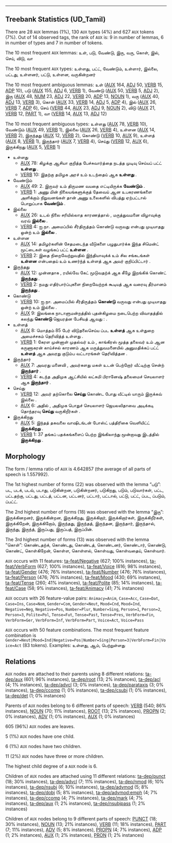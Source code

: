

--------------------------------------------------------------------------------

## Treebank Statistics (UD_Tamil)

There are 28 `AUX` lemmas (1%), 130 `AUX` types (4%) and 627 `AUX` tokens (7%).
Out of 14 observed tags, the rank of `AUX` is: 9 in number of lemmas, 6 in number of types and 7 in number of tokens.

The 10 most frequent `AUX` lemmas: உள், படு, வேண்டு, இரு, வரு, கொள், இல், செய், விடு, வா

The 10 most frequent `AUX` types:  உள்ளது, பட்ட், வேண்டும், உள்ளார், இல்லை, பட்டது, உள்ளனர், பட்டு, உள்ளன, வருகின்றனர்

The 10 most frequent ambiguous lemmas: உள் ([AUX]() 164, [ADJ]() 50, [VERB]() 15, [ADP]() 10), படு ([AUX]() 155, [ADJ]() 6, [VERB]() 1), வேண்டு ([AUX]() 50, [VERB]() 5, [ADJ]() 2), இரு ([AUX]() 48, [NUM]() 23, [ADJ]() 22, [VERB]() 20, [ADP]() 13, [NOUN]() 1), வரு ([AUX]() 40, [ADJ]() 13, [VERB]() 3), கொள் ([AUX]() 33, [VERB]() 14, [ADJ]() 5, [ADP]() 4), இல் ([AUX]() 26, [VERB]() 7, [ADP]() 6), செய் ([VERB]() 44, [AUX]() 23, [ADJ]() 9, [NOUN]() 2), விடு ([AUX]() 21, [VERB]() 12, [PART]() 1), வா ([VERB]() 14, [AUX]() 13, [ADJ]() 12)

The 10 most frequent ambiguous types:  உள்ளது ([AUX]() 78, [VERB]() 10), வேண்டும் ([AUX]() 49, [VERB]() 1), இல்லை ([AUX]() 26, [VERB]() 4), உள்ளன ([AUX]() 14, [VERB]() 2), இருந்தது ([AUX]() 12, [VERB]() 2), கொண்டு ([VERB]() 10, [AUX]() 9), உள்ளத் ([AUX]() 8, [VERB]() 1), இருந்தார் ([AUX]() 7, [VERB]() 4), செய்து ([VERB]() 12, [AUX]() 6), இருக்கிறது ([AUX]() 5, [VERB]() 1)


* உள்ளது
  * [AUX]() 78: கிழக்கு ஆசியா குறித்த பேச்சுவார்த்தை நடத்த முடிவு செய்யப் பட்ட் <b>உள்ளது</b> .
  * [VERB]() 10: இதற்கு தமிழக அரச் உம் உடந்தைய் ஆக <b>உள்ளது</b> .
* வேண்டும்
  * [AUX]() 49: 2. இருவர் உம் திருமண வயதை எட்டியிருக்க <b>வேண்டும்</b> .
  * [VERB]() 1: அணு மின் நிலையங்களுக்குத் தேவைய் ஆன உபகரணங்களை அளிக்கும் நிறுவனங்கள் தான் அணு உலைகளில் விபத்து ஏற்பட்டால் பொறுப்பாக <b>வேண்டும்</b> .
* இல்லை
  * [AUX]() 26: உடல் நிலை சரியில்லாத காரணத்தால் , மருத்துவமனை விழாவுக்கு வரவ் <b>இல்லை</b> .
  * [VERB]() 4: ஐ.நா. அமைப்பில் சீர்திருத்தம் கொண்டு வருவது என்பது முடியாதது ஒன்ற் உம் <b>இல்லை</b> .
* உள்ளன
  * [AUX]() 14: தமிழர்களின் சேதமடைந்த வீடுகளை பழுதுபார்க்க இந்த சிமென்ட் மூட்டைகள் வழங்கப் பட்ட் <b>உள்ளன</b> .
  * [VERB]() 2: இதை நிறைவேற்றுவதில் இந்தியாவுக்க் உம் சில சங்கடங்கள் <b>உள்ளன</b> என்பதைய் உம் உணர்ந்த் உள்ளத் ஆக அவர் குறிப்பிட்டார் .
* இருந்தது
  * [AUX]() 12: முன்னதாக , ரயில்வே கேட் மூடுவதற்க் ஆக கீழே இறங்கிக் கொண்ட் <b>இருந்தது</b> .
  * [VERB]() 2: நமது எதிர்பார்ப்புகளை நிறைவேற்றக் கூடியத் ஆக வரைவு தீர்மானம் <b>இருந்தது</b> .
* கொண்டு
  * [VERB]() 10: ஐ.நா. அமைப்பில் சீர்திருத்தம் <b>கொண்டு</b> வருவது என்பது முடியாதது ஒன்ற் உம் இல்லை .
  * [AUX]() 9: இலங்கை நாடாளுமன்றத்தில் புதன்கிழமை நடைபெற்ற விவாதத்தில் கலந்து <b>கொண்டு</b> ஜெயரத்ன பேசியத் ஆவது : .
* உள்ளத்
  * [AUX]() 8: மொத்தம் 85 பேர் விடுதலைசெய்ய ப்பட <b>உள்ளத்</b> ஆக உள்துறை அமைச்சகம் தெரிவித்த் உள்ளது .
  * [VERB]() 1: கேரள முன்னாள் முதல்வர் உம் , காங்கிரஸ் மூத்த தலைவர் உம் ஆன கருணாகரன் காய்ச்சல் காரணம் ஆக மருத்துவமனையில் அனுமதிக்கப் பட்ட் <b>உள்ளத்</b> ஆக அவரது குடும்ப வட்டாரங்கள் தெரிவித்தன .
* இருந்தார்
  * [AUX]() 7: அவரது மனைவி , அவர்களது மகள் உடன் பெற்றோர் வீட்டிற்கு சென்ற் <b>இருந்தார்</b> .
  * [VERB]() 4: கடந்த அதிமுக ஆட்சியில் லட்சுமி பிரானேஷ் தலைமைச் செயலாளர் ஆக <b>இருந்தார்</b> .
* செய்து
  * [VERB]() 12: அவர் தற்கொலை <b>செய்து</b> கொண்ட போது வீட்டில் யாரும் இருக்கவ் இல்லை .
  * [AUX]() 6: அதில் , அதிமுக பொதுச் செயலாளர் ஜெயலலிதாவை அடிக்கடி தொந்தரவு <b>செய்து</b> வருகிறீர்கள் .
* இருக்கிறது
  * [AUX]() 5: இந்தத் தகவலை வாஷிடங்டன் போஸ்ட் பத்திரிகை வெளியிட்ட் <b>இருக்கிறது</b> .
  * [VERB]() 1: 37 தங்கப் பதக்கங்களைப் பெற்ற இங்கிலாந்து மூன்றாவது இடத்தில் <b>இருக்கிறது</b> .

## Morphology

The form / lemma ratio of `AUX` is 4.642857 (the average of all parts of speech is 1.557992).

The 1st highest number of forms (22) was observed with the lemma “படு”: பட, படக், படவ், படாது, படுகின்றன, படுகின்றனர், படுகிறது, படும், படுவார்கள், பட்ட, பட்டதற்கு, பட்டது, பட்டத், பட்டன, பட்டனர், பட்டார், பட்டால், பட்டு, பட்ட், ப்பட, ப்படும், ப்பட்ட்.

The 2nd highest number of forms (18) was observed with the lemma “இரு”: இருக்கினறனர், இருக்கின்றன, இருக்கிறது, இருக்கிறார், இருக்கிறார்கள், இருக்கிறீர்கள், இருக்கிறேன், இருக்கிறோம், இருந்தது, இருந்தத், இருந்தன, இருந்தார், இருந்தால், இருந்து, இருந்த், இருப்பது, இருப்பத், இருப்பின்.

The 3rd highest number of forms (13) was observed with the lemma “கொள்”: கொண்டதற்க், கொண்டது, கொண்டத், கொண்டனர், கொண்டார், கொண்டு, கொண்ட், கொள்கிறேன், கொள்ள, கொள்ளல், கொள்வது, கொள்வதைய், கொள்வார்.

`AUX` occurs with 11 features: [ta-feat/Negative]() (627; 100% instances), [ta-feat/VerbForm]() (627; 100% instances), [ta-feat/Voice]() (616; 98% instances), [ta-feat/Gender]() (476; 76% instances), [ta-feat/Number]() (476; 76% instances), [ta-feat/Person]() (476; 76% instances), [ta-feat/Mood]() (430; 69% instances), [ta-feat/Tense]() (260; 41% instances), [ta-feat/Polite]() (85; 14% instances), [ta-feat/Case]() (58; 9% instances), [ta-feat/Animacy]() (41; 7% instances)

`AUX` occurs with 26 feature-value pairs: `Animacy=Anim`, `Case=Acc`, `Case=Dat`, `Case=Ins`, `Case=Nom`, `Gender=Com`, `Gender=Neut`, `Mood=Cnd`, `Mood=Ind`, `Negative=Neg`, `Negative=Pos`, `Number=Plur`, `Number=Sing`, `Person=1`, `Person=2`, `Person=3`, `Polite=Pol`, `Tense=Fut`, `Tense=Past`, `Tense=Pres`, `VerbForm=Fin`, `VerbForm=Ger`, `VerbForm=Inf`, `VerbForm=Part`, `Voice=Act`, `Voice=Pass`

`AUX` occurs with 50 feature combinations.
The most frequent feature combination is `Gender=Neut|Mood=Ind|Negative=Pos|Number=Sing|Person=3|VerbForm=Fin|Voice=Act` (83 tokens).
Examples: உள்ளது, ஆம், பெற்றுள்ளது


## Relations

`AUX` nodes are attached to their parents using 8 different relations: [ta-dep/aux]() (601; 96% instances), [ta-dep/root]() (13; 2% instances), [ta-dep/acl]() (4; 1% instances), [ta-dep/advcl]() (3; 0% instances), [ta-dep/parataxis]() (3; 0% instances), [ta-dep/ccomp]() (1; 0% instances), [ta-dep/csubj]() (1; 0% instances), [ta-dep/det]() (1; 0% instances)

Parents of `AUX` nodes belong to 6 different parts of speech: [VERB]() (540; 86% instances), [NOUN]() (70; 11% instances), [ROOT]() (13; 2% instances), [PROPN]() (2; 0% instances), [ADV]() (1; 0% instances), [AUX]() (1; 0% instances)

605 (96%) `AUX` nodes are leaves.

5 (1%) `AUX` nodes have one child.

6 (1%) `AUX` nodes have two children.

11 (2%) `AUX` nodes have three or more children.

The highest child degree of a `AUX` node is 6.

Children of `AUX` nodes are attached using 11 different relations: [ta-dep/punct]() (18; 30% instances), [ta-dep/advcl]() (7; 11% instances), [ta-dep/nmod]() (6; 10% instances), [ta-dep/nsubj]() (6; 10% instances), [ta-dep/advmod]() (5; 8% instances), [ta-dep/dobj]() (5; 8% instances), [ta-dep/advmod:emph]() (4; 7% instances), [ta-dep/ccomp]() (4; 7% instances), [ta-dep/mark]() (4; 7% instances), [ta-dep/aux]() (1; 2% instances), [ta-dep/nsubjpass]() (1; 2% instances)

Children of `AUX` nodes belong to 9 different parts of speech: [PUNCT]() (18; 30% instances), [NOUN]() (13; 21% instances), [VERB]() (11; 18% instances), [PART]() (7; 11% instances), [ADV]() (5; 8% instances), [PROPN]() (4; 7% instances), [ADP]() (1; 2% instances), [AUX]() (1; 2% instances), [PRON]() (1; 2% instances)

